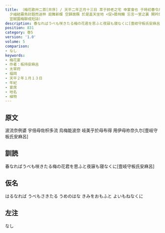 ```yaml
---
title: （梅花歌卅二首[并序] / 天平二年正月十三日 萃于帥老之宅 申宴會也 于時初春令月 氣淑風和梅披鏡前之粉 蘭薫珮後之香 加以 曙嶺移雲 松掛羅而傾盖
  夕岫結霧鳥封縠而迷林 庭舞新蝶 空歸故鴈 於是盖天坐地 <促>膝飛觴 忘言一室之裏 開衿煙霞之外 淡然自放 快然自足 若非翰苑何以攄情 詩紀落梅之篇古今夫何異矣
  宜賦園梅聊成短詠）
description: 春なればうべも咲きたる梅の花君を思ふと夜寐も寝なくに[壹岐守板氏安麻呂]
position: 831
category: 巻5
version: '1.0'
volume: 5
comparison:
- なし
keywords:
- 梅花宴
- 作者：板持安麻呂
- 太宰府
- 福岡
- 天平２年１月１３日
- 年紀
- 宴席
- 地名
- 植物
---
```


## 原文

波流奈例婆 宇倍母佐枳多流 烏梅能波奈 岐美乎於母布得 用伊母祢奈久尓[壹岐守板氏安麻呂]

## 訓読

春なればうべも咲きたる梅の花君を思ふと夜寐も寝なくに[壹岐守板氏安麻呂]

## 仮名

はるなれば うべもさきたる うめのはな きみをおもふと よいもねなくに

## 左注

なし
